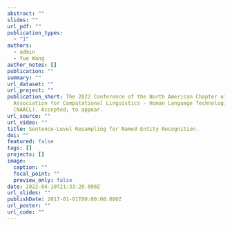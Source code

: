 ```yaml
---
abstract: ""
slides: ""
url_pdf: ""
publication_types:
  - "1"
authors:
  - admin
  - Yue Wang
author_notes: []
publication: ""
summary: ""
url_dataset: ""
url_project: ""
publication_short: The 2022 Conference of the North American Chapter of the
  Association for Computational Linguistics - Human Language Technologies,
  (NAACL). Accepted; to appear.
url_source: ""
url_video: ""
title: Sentence-Level Resampling for Named Entity Recognition.
doi: ""
featured: false
tags: []
projects: []
image:
  caption: ""
  focal_point: ""
  preview_only: false
date: 2022-04-10T21:33:28.090Z
url_slides: ""
publishDate: 2017-01-01T00:00:00.000Z
url_poster: ""
url_code: ""
---
```

